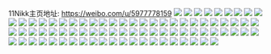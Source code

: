 11Nikk主页地址: https://weibo.com/u/5977778159 
![](https://wx4.sinaimg.cn/mw2000/006wy9aLgy1h94c2x0lzij30hs1z84qp.jpg) 
![](https://wx4.sinaimg.cn/mw2000/006wy9aLgy1h94c2xyytaj30hs1taqna.jpg) 
![](https://wx4.sinaimg.cn/mw2000/006wy9aLgy1h94c2z2lusj30hs1v7qqn.jpg) 
![](https://wx4.sinaimg.cn/mw2000/006wy9aLgy1h94c2vstrej31hd37k7wj.jpg) 
![](https://wx4.sinaimg.cn/mw2000/006wy9aLgy1h94c303ic0j30hs1i4kaq.jpg) 
![](https://wx4.sinaimg.cn/mw2000/006wy9aLgy1h94c31hcn5j30hs1i01au.jpg) 
![](https://wx4.sinaimg.cn/mw2000/006wy9aLgy1h93lnko3w8j30n01dsk2b.jpg) 
![](https://wx4.sinaimg.cn/mw2000/006wy9aLgy1h8xtei4isyj30n01dse81.jpg) 
![](https://wx4.sinaimg.cn/mw2000/006wy9aLgy1h8wrogkc5aj32c0340x6p.jpg) 
![](https://wx4.sinaimg.cn/mw2000/006wy9aLgy1h8ugrivkkmj32c03404qr.jpg) 
![](https://wx4.sinaimg.cn/mw2000/006wy9aLgy1h8temm3jl4j31tk19k4qp.jpg) 
![](https://wx4.sinaimg.cn/mw2000/006wy9aLgy1h8temop0vij31tk19k4qp.jpg) 
![](https://wx4.sinaimg.cn/mw2000/006wy9aLgy1h8temil23aj31tk19k4qp.jpg) 
![](https://wx4.sinaimg.cn/mw2000/006wy9aLgy1h8qkmkg9evj30lg36c7wh.jpg) 
![](https://wx4.sinaimg.cn/mw2000/006wy9aLgy1h8qkmsixcaj30xc4mikjm.jpg) 
![](https://wx4.sinaimg.cn/mw2000/006wy9aLgy1h8qkmyi6b0j30xc44ex6q.jpg) 
![](https://wx4.sinaimg.cn/mw2000/006wy9aLgy1h8qkn3wzgyj30xc3ftb2a.jpg) 
![](https://wx4.sinaimg.cn/mw2000/006wy9aLgy1h8qkmikqipj30ny36cb2a.jpg) 
![](https://wx4.sinaimg.cn/mw2000/006wy9aLgy1h8qknccajqj30nn36cx6p.jpg) 
![](https://wx4.sinaimg.cn/mw2000/006wy9aLgy1h8qknjws53j30mb36ce82.jpg) 
![](https://wx4.sinaimg.cn/mw2000/006wy9aLgy1h8qknr1xy2j30r836cu0x.jpg) 
![](https://wx4.sinaimg.cn/mw2000/006wy9aLgy1h8qkntqt0tj30pt32xb29.jpg) 
![](https://wx4.sinaimg.cn/mw2000/006wy9aLgy1h8k78ebeqyj30u60u2781.jpg) 
![](https://wx4.sinaimg.cn/mw2000/006wy9aLgy1h8nn5jcfeoj31jj1p6qr6.jpg) 
![](https://wx4.sinaimg.cn/mw2000/006wy9aLgy1h8k352qhj4j31jq1y01kx.jpg) 
![](https://wx4.sinaimg.cn/mw2000/006wy9aLgy1h8k354bjz1j31db1pv4qp.jpg) 
![](https://wx4.sinaimg.cn/mw2000/006wy9aLgy1h8ivrt70mxj32c02f74qq.jpg) 
![](https://wx4.sinaimg.cn/mw2000/006wy9aLgy1h893jc27moj31y834q4qs.jpg) 
![](https://wx4.sinaimg.cn/mw2000/006wy9aLgy1h893oamwqoj30ud10idxe.jpg) 
![](https://wx4.sinaimg.cn/mw2000/006wy9aLgy1h893ja36o3j32c027cqv6.jpg) 
![](https://wx4.sinaimg.cn/mw2000/006wy9aLgy1h893okblffj32c0340b2b.jpg) 
![](https://wx4.sinaimg.cn/mw2000/006wy9aLgy1h893o9wxxkj32c0340b2a.jpg) 
![](https://wx4.sinaimg.cn/mw2000/006wy9aLgy1h893qcmzgkj31tk34mb2c.jpg) 
![](https://wx4.sinaimg.cn/mw2000/006wy9aLgy1h82e298fm3j30tu100ait.jpg) 
![](https://wx4.sinaimg.cn/mw2000/006wy9aLgy1h82e2li3xyj30u00xm7dk.jpg) 
![](https://wx4.sinaimg.cn/mw2000/006wy9aLgy1h7zd1y6o2rj31jg21x4qq.jpg) 
![](https://wx4.sinaimg.cn/mw2000/006wy9aLgy1h7zd20pot2j31f41z2x6p.jpg) 
![](https://wx4.sinaimg.cn/mw2000/006wy9aLgy1h7t4u02lc1j32c03404lj.jpg) 
![](https://wx4.sinaimg.cn/mw2000/006wy9aLgy1h7mgfxpsksj313l1cwajk.jpg) 
![](https://wx4.sinaimg.cn/mw2000/006wy9aLgy1h7mgfwyzp0j32c03247wh.jpg) 
![](https://wx4.sinaimg.cn/mw2000/006wy9aLgy1h7mgfv7k3lj315a1kjgtq.jpg) 
![](https://wx4.sinaimg.cn/mw2000/006wy9aLgy1h7mgfzof1xj31s925r1fc.jpg) 
![](https://wx4.sinaimg.cn/mw2000/006wy9aLgy1h7mgfw1n4cj325h2hv1kx.jpg) 
![](https://wx4.sinaimg.cn/mw2000/006wy9aLgy1h7li9oilpgj30n01ds1kx.jpg) 
![](https://wx4.sinaimg.cn/mw2000/006wy9aLgy1h7li9n0skyj30n01dskiz.jpg) 
![](https://wx4.sinaimg.cn/mw2000/006wy9aLgy1h7lid05geyj30n01ds4l0.jpg) 
![](https://wx4.sinaimg.cn/mw2000/006wy9aLgy1h7emdr9076j30xc3gw7wi.jpg) 
![](https://wx4.sinaimg.cn/mw2000/006wy9aLgy1h7emdti41cj30xc3554qq.jpg) 
![](https://wx4.sinaimg.cn/mw2000/006wy9aLgy1h7emdvrtzjj30xc3flhdu.jpg) 
![](https://wx4.sinaimg.cn/mw2000/006wy9aLgy1h7emdyh4jcj30xc3p517h.jpg) 
![](https://wx4.sinaimg.cn/mw2000/006wy9aLgy1h7eljkhcyoj31ky1p7hdt.jpg) 
![](https://wx4.sinaimg.cn/mw2000/006wy9aLgy1h7eljhgpaoj316k16kh64.jpg) 
![](https://wx4.sinaimg.cn/mw2000/006wy9aLgy1h779r1i62sj31ua2ff7wh.jpg) 
![](https://wx4.sinaimg.cn/mw2000/006wy9aLgy1h779r72h2zj32422r44ig.jpg) 
![](https://wx4.sinaimg.cn/mw2000/006wy9aLgy1h779r03yarj30zt1bo49b.jpg) 
![](https://wx4.sinaimg.cn/mw2000/006wy9aLgy1h779qzfhjoj30w9185gti.jpg) 
![](https://wx4.sinaimg.cn/mw2000/006wy9aLgy1h779r81hxfj320e20e4qp.jpg) 
![](https://wx4.sinaimg.cn/mw2000/006wy9aLgy1h779r52vt6j322b2l47wi.jpg) 
![](https://wx4.sinaimg.cn/mw2000/006wy9aLgy1h70dygzskuj32c02c0hdt.jpg) 
![](https://wx4.sinaimg.cn/mw2000/006wy9aLgy1h70dyfz48ej32c02xenpd.jpg) 
![](https://wx4.sinaimg.cn/mw2000/006wy9aLgy1h6nduwoyrjj30og0otn4o.jpg) 
![](https://wx4.sinaimg.cn/mw2000/006wy9aLgy1h6gy6s81vmj321u2qhe45.jpg) 
![](https://wx4.sinaimg.cn/mw2000/006wy9aLgy1h6gy7yb0vej30e00iotb8.jpg) 
![](https://wx4.sinaimg.cn/mw2000/006wy9aLgy1h6gy85getbj31pl2a41kx.jpg) 
![](https://wx4.sinaimg.cn/mw2000/006wy9aLgy1h6dcypnusoj31s12denpe.jpg) 
![](https://wx4.sinaimg.cn/mw2000/006wy9aLly1h5vyokaqxrj30sg3y8e82.jpg) 
![](https://wx4.sinaimg.cn/mw2000/006wy9aLly1h5vyohl5u6j30sg3y87wi.jpg) 
![](https://wx4.sinaimg.cn/mw2000/006wy9aLly1h5vyonbqntj30sg47pnpe.jpg) 
![](https://wx4.sinaimg.cn/mw2000/006wy9aLly1h5vyopw8a2j30sg35shdu.jpg) 
![](https://wx4.sinaimg.cn/mw2000/006wy9aLly1h5vyov7s2uj30sg441kjm.jpg) 
![](https://wx4.sinaimg.cn/mw2000/006wy9aLly1h5vyoxe8ayj30sg35sqv5.jpg) 
![](https://wx4.sinaimg.cn/mw2000/006wy9aLly1h5bk3jxsmqj30j80uywku.jpg) 
![](https://wx4.sinaimg.cn/mw2000/006wy9aLly1h4l9i7hqrrj32g41la1ky.jpg) 
![](https://wx4.sinaimg.cn/mw2000/006wy9aLly1h4l9i8mqymj30n00cmah4.jpg) 
![](https://wx4.sinaimg.cn/mw2000/006wy9aLly1h4l9i5kbt0j30n00cmdnw.jpg) 
![](https://wx4.sinaimg.cn/mw2000/006wy9aLly1h4kpixpzg3j30n00nfq79.jpg) 
![](https://wx4.sinaimg.cn/mw2000/006wy9aLly1h4kp7hkg5kj32c0340qv5.jpg) 
![](https://wx4.sinaimg.cn/mw2000/006wy9aLly1h3myi4kc9pj31sc2dshdu.jpg) 
![](https://wx4.sinaimg.cn/mw2000/006wy9aLly1h3myiegt7aj32c033z4qp.jpg) 
![](https://wx4.sinaimg.cn/mw2000/006wy9aLly1h3myhelvdtj30k00q078g.jpg) 
